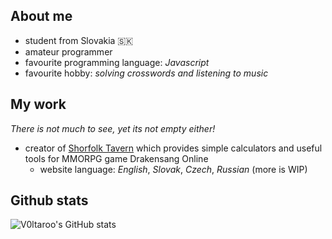 ## About me

- student from Slovakia :slovakia:
- amateur programmer
- favourite programming language: _Javascript_
- favourite hobby: _solving crosswords and listening to music_

## My work
_There is not much to see, yet its not empty either!_

- creator of [Shorfolk Tavern](https://dso-tavern.eu/home) which provides simple calculators and useful tools for MMORPG game Drakensang Online 
  - website language: _English_, _Slovak_, _Czech_, _Russian_ (more is WIP) 
 
<!-- [![Anurag's GitHub stats](https://github-readme-stats.vercel.app/api?username=Voltaroo)](https://github.com/anuraghazra/github-readme-stats) -->

## Github stats

![V0ltaroo's GitHub stats](https://github-readme-stats.vercel.app/api?username=Voltaroo&count_private=true&theme=dark&show_icons=true)

 
<!--
**Voltaroo/Voltaroo** is a ✨ _special_ ✨ repository because its `README.md` (this file) appears on your GitHub profile.

Here are some ideas to get you started:

- 🔭 I’m currently working on ...
- 🌱 I’m currently learning ...
- 👯 I’m looking to collaborate on ...
- 🤔 I’m looking for help with ...
- 💬 Ask me about ...
- 📫 How to reach me: ...
- 😄 Pronouns: ...
- ⚡ Fun fact: ...
-->
